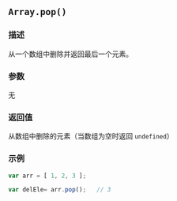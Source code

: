 ## `Array.pop()`

### 描述

从一个数组中删除并返回最后一个元素。

### 参数

无

### 返回值

从数组中删除的元素（当数组为空时返回 `undefined`）

### 示例

```js
var arr = [ 1, 2, 3 ];

var delEle= arr.pop();   // 3 
```

